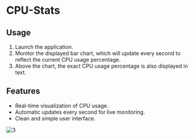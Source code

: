 # CPU-Stats


## Usage

1. Launch the application.
2. Monitor the displayed bar chart, which will update every second to reflect the current CPU usage percentage.
3. Above the chart, the exact CPU usage percentage is also displayed in text.

## Features

- Real-time visualization of CPU usage.
- Automatic updates every second for live monitoring.
- Clean and simple user interface.

![3](https://github.com/kaashdesai123/CPU-Stats/assets/138083663/150befa4-9ff6-4bdf-8b66-be6dbfa5eecf)
